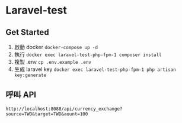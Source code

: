 # Laravel-test

## Get Started

1. 啟動 docker `docker-compose up -d`
2. 執行 `docker exec laravel-test-php-fpm-1 composer install`
3. 複製 .env `cp .env.example .env`
4. 生成 laravel key `docker exec laravel-test-php-fpm-1 php artisan key:generate`

## 呼叫 API

`http://localhost:8088/api/currency_exchange?source=TWD&target=TWD&aount=100`
